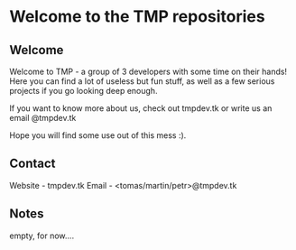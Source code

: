 # Welcome to the TMP repositories

## Welcome
Welcome to TMP - a group of 3 developers with some time on their hands! Here you can find a lot of useless but fun stuff, as well as a few serious projects if you go looking deep enough.

If you want to know more about us, check out tmpdev.tk or write us an email <developer name>@tmpdev.tk

Hope you will find some use out of this mess :).

## Contact
Website - tmpdev.tk
Email - <tomas/martin/petr>@tmpdev.tk

## Notes
empty, for now....
